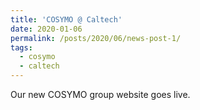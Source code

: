 ```yaml
---
title: 'COSYMO @ Caltech'
date: 2020-01-06
permalink: /posts/2020/06/news-post-1/ 
tags:
  - cosymo
  - caltech
---
```


Our new COSYMO group website goes live.
